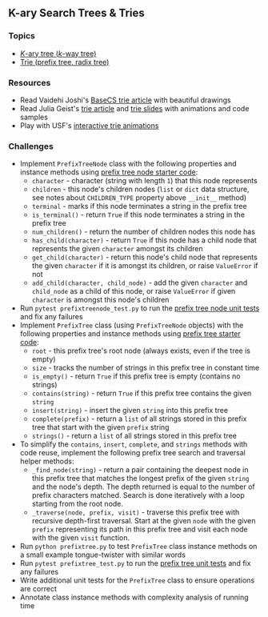## K-ary Search Trees & Tries

### Topics
- [*K*-ary tree (*k*-way tree)][k-ary tree]
- [Trie (prefix tree, radix tree)][trie]

### Resources
- Read Vaidehi Joshi's [BaseCS trie article] with beautiful drawings
- Read Julia Geist's [trie article] and [trie slides] with animations and code samples
- Play with USF's [interactive trie animations][USF trie]

### Challenges
- Implement `PrefixTreeNode` class with the following properties and instance methods using [prefix tree node starter code]:
    - `character` - character (string with length `1`) that this node represents
    - `children` - this node's children nodes (`list` or `dict` data structure, see notes about `CHILDREN_TYPE` property above `__init__` method)
    - `terminal` - marks if this node terminates a string in the prefix tree
    - `is_terminal()` - return `True` if this node terminates a string in the prefix tree
    - `num_children()` - return the number of children nodes this node has
    - `has_child(character)` - return `True` if this node has a child node that represents the given `character` amongst its children
    - `get_child(character)` - return this node's child node that represents the given `character` if it is amongst its children, or raise `ValueError` if not
    - `add_child(character, child_node)` - add the given `character` and `child_node` as a child of this node, or raise `ValueError` if given `character` is amongst this node's children
- Run `pytest prefixtreenode_test.py` to run the [prefix tree node unit tests] and fix any failures
- Implement `PrefixTree` class (using `PrefixTreeNode` objects) with the following properties and instance methods using [prefix tree starter code]:
    - `root` - this prefix tree's root node (always exists, even if the tree is empty)
    - `size` - tracks the number of strings in this prefix tree in constant time
    - `is_empty()` - return `True` if this prefix tree is empty (contains no strings)
    - `contains(string)` - return `True` if this prefix tree contains the given `string`
    - `insert(string)` - insert the given `string` into this prefix tree
    - `complete(prefix)` - return a `list` of all strings stored in this prefix tree that start with the given `prefix` string
    - `strings()` - return a `list` of all strings stored in this prefix tree
- To simplify the `contains`, `insert`, `complete`, and `strings` methods with code reuse, implement the following prefix tree search and traversal helper methods:
    - `_find_node(string)` - return a pair containing the deepest node in this prefix tree that matches the longest prefix of the given `string` and the node's depth.
    The depth returned is equal to the number of prefix characters matched. Search is done iteratively with a loop starting from the root node.
    - `_traverse(node, prefix, visit)` - traverse this prefix tree with recursive depth-first traversal.
    Start at the given `node` with the given `prefix` representing its path in this prefix tree and visit each node with the given `visit` function.
- Run `python prefixtree.py` to test `PrefixTree` class instance methods on a small example tongue-twister with similar words
- Run `pytest prefixtree_test.py` to run the [prefix tree unit tests] and fix any failures
- Write additional unit tests for the `PrefixTree` class to ensure operations are correct
- Annotate class instance methods with complexity analysis of running time


[k-ary tree]: https://en.wikipedia.org/wiki/K-ary_tree
[trie]: https://en.wikipedia.org/wiki/Trie

[trie slides]: https://docs.google.com/presentation/d/11LDrlureRaXyg6ZfjgJvdMZohLfk-0JYuB1RW2xVZDE/edit
[trie article]: https://medium.freecodecamp.org/trie-prefix-tree-algorithm-ee7ab3fe3413
[Julia trie article]: http://juliageist.com/blog/algorithms-and-data-structures/trie-prefix-tree/
[BaseCS trie article]: https://medium.com/basecs/trying-to-understand-tries-3ec6bede0014
[USF trie]: https://www.cs.usfca.edu/~galles/visualization/Trie.html

[prefix tree node starter code]: ../Code/prefixtreenode.py
[prefix tree node unit tests]: ../Code/prefixtreenode_test.py
[prefix tree starter code]: ../Code/prefixtree.py
[prefix tree unit tests]: ../Code/prefixtree_test.py
